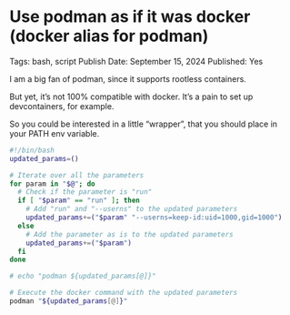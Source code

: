 # Use podman as if it was docker (docker alias for podman)

Tags: bash, script
Publish Date: September 15, 2024
Published: Yes

I am a big fan of podman, since it supports rootless containers.

But yet, it’s not 100% compatible with docker. It’s a pain to set up devcontainers, for example.

So you could be interested in a little “wrapper”, that you should place in your PATH env variable.

```bash
#!/bin/bash
updated_params=()

# Iterate over all the parameters
for param in "$@"; do
  # Check if the parameter is "run"
  if [ "$param" == "run" ]; then
    # Add "run" and "--userns" to the updated parameters
    updated_params+=("$param" "--userns=keep-id:uid=1000,gid=1000")
  else
    # Add the parameter as is to the updated parameters
    updated_params+=("$param")
  fi
done

# echo "podman ${updated_params[@]}"

# Execute the docker command with the updated parameters
podman "${updated_params[@]}"
```
